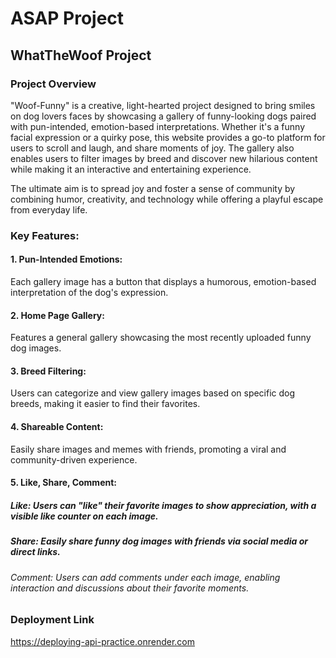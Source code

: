 # ASAP Project
## WhatTheWoof Project

### Project Overview
"Woof-Funny" is a creative, light-hearted project designed to bring smiles on dog lovers faces by showcasing a gallery of funny-looking dogs paired with pun-intended, emotion-based interpretations. Whether it's a funny facial expression or a quirky pose, this website provides a go-to platform for users to scroll and laugh, and share moments of joy. The gallery also enables users to filter images by breed and discover new hilarious content while making it an interactive and entertaining experience.

The ultimate aim is to spread joy and foster a sense of community by combining humor, creativity, and technology while offering a playful escape from everyday life.

### Key Features:

#### 1. Pun-Intended Emotions:
Each gallery image has a button that displays a humorous, emotion-based interpretation of the dog's expression.

#### 2. Home Page Gallery:
Features a general gallery showcasing the most recently uploaded funny dog images.

#### 3. Breed Filtering: 
Users can categorize and view gallery images based on specific dog breeds, making it easier to find their favorites.

#### 4. Shareable Content: 
Easily share images and memes with friends, promoting a viral and community-driven experience.

#### 5. Like, Share, Comment:
##### Like: Users can "like" their favorite images to show appreciation, with a visible like counter on each image.
##### Share: Easily share funny dog images with friends via social media or direct links.
###### Comment: Users can add comments under each image, enabling interaction and discussions about their favorite moments.

### Deployment Link
https://deploying-api-practice.onrender.com